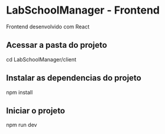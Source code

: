 # LabSchoolManager - Frontend
Frontend desenvolvido com React

## Acessar a pasta do projeto
cd LabSchoolManager/client

## Instalar as dependencias do projeto
npm install

## Iniciar o projeto
npm run dev

